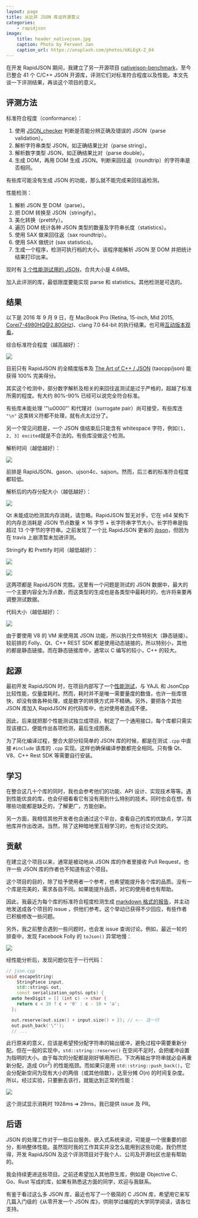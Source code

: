 ```yaml
---
layout: page
title: 从比并 JSON 库谈开源意义
categories:
    - rapidjson
image:
    title: header_nativejson.jpg
    caption: Photo by Fervent Jan
    caption_url: https://unsplash.com/photos/kKLEgX-Z_O4
---
```


在开发 RapidJSON 期间，我建立了另一开源项目 [nativejson-benchmark](https://github.com/miloyip/nativejson-benchmark)，至今已整合 41 个 C/C++ JSON 开源库，评测它们对标准符合程度以及性能。本文先谈一下评测结果，再谈这个项目的意义。

## 评测方法

标准符合程度（conformance）：
1. 使用 [JSON_checker](http://www.json.org/JSON_checker/) 判断是否能分辨正确及错误的 JSON（parse validation）。
2. 解析字符串类型 JSON，如正确结果比对（parse string）。
3. 解析数字类型 JSON，如正确结果比对（parse double）。
4. 生成 DOM，再用 DOM 生成 JSON。判断来回往返（roundtrip）的字符串是否相同。

有些库可能没有生成 JSON 的功能，那么就不能完成来回往返检测。

性能检测：
1. 解析 JSON 至 DOM（parse）。
2. 把 DOM 转换至 JSON（stringify）。
3. 美化转换（prettify）。
4. 遍历 DOM 统计各种 JSON 类型的数量及字符串长度（statistics）。
5. 使用 SAX 做来回往返（sax roundtrip）。
6. 使用 SAX 做统计 (sax statistics)。
7. 生成一个程序，检测可执行档的大小。该程序能解析 JSON 至 DOM 并把统计结果打印出来。

现时有 [3 个性能测试用的 JSON](https://github.com/miloyip/nativejson-benchmark/tree/master/data)，合共大小是 4.6MB。

加入此评测的库，最低限度要能实现 parse 和 statistics。其他检测是可选的。

## 结果

以下是 2016 年 9 月 9 日，在 MacBook Pro (Retina, 15-inch, Mid 2015, Corei7-4980HQ@2.80GHz)、clang 7.0 64-bit 的执行结果。也可用[互动版本观看](https://rawgit.com/miloyip/nativejson-benchmark/master/sample/conformance.html)。

综合标准符合程度（越高越好）：

![ ](/images/conformance_overall_Result.png)

目前只有 RapidJSON 的全精度版本及 [The Art of C++ / JSON](https://github.com/taocpp/json) (taocpp/json) 能获得 100% 完美得分。

其实这个检测中，部分数字解析及相关的来回往返测试是过于严格的，超越了标准所需的程度。有大约 80%-90% 已经可以说完全符合标准。

有些库未能处理 '"\u0000"' 和代理对（surrogate pair）尚可接受，有些库连 `"\n"` 这类转义符都不处理，就有点太过分了。

另一个常见问题是，一个 JSON 值结束后只能含有 whitespace 字符，例如`[1, 2, 3] excited`就是不合法的。有些库没做这个检测。

解析时间（越低越好）：

![ ](/images/performance_Corei7-4980HQ@2.80GHz_mac64_clang7.0_1._Parse_Time_(ms).png)

前排是 RapidJSON、gason、ujson4c、sajson。然而，后三者的标准符合程度都较低。

解析后的内存分配大小（越低越好）：

![ ](/images/performance_Corei7-4980HQ@2.80GHz_mac64_clang7.0_1._Parse_Memory_(byte).png)

Qt 未能成功检测其内存消耗，请忽略。RapidJSON 暂无对手，它在 x64 架构下的内存总消耗是 JSON 节点数量 ✕ 16 字节 + 长字符串字节大小。长字符串是指超过 13 个字节的字符串。之前发现了一个比 RapidJSON 更省的 [jbson](https://github.com/chrismanning/jbson)，但因为在 travis 上崩溃暂未加进评测。

Stringify 和 Prettify 时间（越低越好）：

![ ](/images/performance_Corei7-4980HQ@2.80GHz_mac64_clang7.0_2._Stringify_Time_(ms).png)

![ ](/images/performance_Corei7-4980HQ@2.80GHz_mac64_clang7.0_3._Prettify_Time_(ms).png)

这两项都是 RapidJSON 完胜。这里有一个问题是测试的 JSON 数据中，最大的一个主要内容全为浮点数，而这类型的生成也是各类型中最耗时的，也许将来要再调整测试数据。

代码大小（越低越好）：

![ ](performance_Corei7-4980HQ@2.80GHz_mac64_clang7.0_7._Code_size_FileSize_(byte).png)

由于要使用 V8 的 VM 来使用其 JSON 功能，所以执行文件特别大（静态链接）。较前排的 Folly、Qt、C++ REST SDK 都是使用动态链接的，所以特别小，其他的都是静态链接。而在静态链接库中，通常以 C 编写的较小，C++ 的较大。

## 起源

最初开发 RapidJSON 时，在项目内部写了一个[性能测试](https://code.google.com/archive/p/rapidjson/wikis/Performance.wiki)，与 YAJL 和 JsonCpp 比较性能，仅量度耗时。然而，耗时并不是唯一需要量度的数值，也许一些库很快，却没有做各种处理，或是数字的转换方式并不精确。另外，要把各个其他 JSON 库加入 RapidJSON 的代码库中，也对使用者造成不便。

因此，后来就把那个性能测试独立成项目，制定了一个通用接口，每个库都只需实现该接口，便能作出各项检测，最后生成图表。

为了简化编译过程，整合大部分较简单的 JSON 库的时候，都是在测试 `.cpp` 中直接 `#include` 该库的 `.cpp` 实现。这样也确保编译参数都完全相同。只有像 Qt、V8、C++ Rest SDK 等需要自行安装。

## 学习

在整合这几十个库的同时，我也会参考他们的功能、API 设计、实现技术等等。遇到性能优良的库，也会仔细看看它有没有用到什么特别的技术。同时也会在想，有哪些功能都是缺乏的，了解更广，方能创新。

另一方面，我相信其他开发者也会通过这个平台，查看自己的库的优缺点，学习其他库并作出改进。当然，除了这种暗地里互相学习的，也有讨论交流的。

## 贡献

在建立这个项目以来，通常是被动地从 JSON 库的作者里接收 Pull Request，也许一些 JSON 库的作者也不知道有这个项目。

这个项目的目的，除了给予使用者一个参考，也希望能提升各个库的品质。没有一个库是完美的，需求各自不同。如果能提升品质，对它的使用者也有帮助。

因此，我最近为每个库的标准符合程度检测生成 [markdown 格式的报告](https://github.com/miloyip/nativejson-benchmark/tree/master/sample)，并主动地发送成各个项目的 issue ，供他们参考。这个举动已获得不少回应，有些作者已积极修改一些问题。

另外，我之前整合遇到一些问题时，也会发 issue 查询讨论。例如，最近一轮的排查中，发现 Facebook Folly 的 `toJson()` 异常地慢：

![ ](/images/folly_tojson_before.png)

经性能分析后，发现问题仅在于一行代码：

~~~cpp
// json.cpp
void escapeString(
    StringPiece input,
    std::string& out,
    const serialization_opts& opts) {
  auto hexDigit = [] (int c) -> char {
    return c < 10 ? c + '0' : c - 10 + 'a';
  };

  out.reserve(out.size() + input.size() + 2); // <-- 这一行
  out.push_back('\"');
  // ...
~~~

此行原来的意义，应该是希望预分配字符串的输出缓冲，避免过程中需要重新分配。但在一般的实现中，`std::string::reserve()` 在空间不足时，会把缓冲设置为指明的大小。由于每次的分配都是刚好够用而已，下次再输出字符串就必会再重新分配，造成 $O(n^2)$ 的性能瓶颈。而如果只是用 `std::string::push_back()`，它会分配新空间为现有大小的两倍（或其他倍数），达至分摊 $O(n)$ 的时间复杂度。所以，经过实验，只要删去该行，就能达到正常的性能：

![ ](/images/folly_tojson_after.png)

这个测试显示消耗时 1928ms ➔ 29ms，我已提供 issue 及 PR。

## 后语

JSON 的处理工作对于一些后台服务、嵌入式系统来说，可能是一个很重要的部分，影响整体性能。虽然现时我的工作其实并没怎么能用到这些功能，我仍然觉得，开发 RapidJSON 及这个评测项目对于我个人、公司及开源社区也是有帮助的。

我会持续更进这些项目。之前还希望加入其他原生库，例如是 Objective C、Go、Rust 写成的库，如果有熟悉这方面的同学，欢迎与我联系。

有鉴于看过这么多 JSON 库，最近也写了一个极简的 C JSON 库，希望用它来写几篇入门级的《从零开发一个 JSON 库》，供刚学过编程的大学同学阅读，请各位支持。
